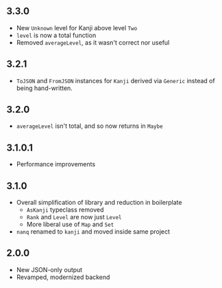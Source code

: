 ## 3.3.0

- New `Unknown` level for Kanji above level `Two`
- `level` is now a total function
- Removed `averageLevel`, as it wasn't correct nor useful

## 3.2.1

- `ToJSON` and `FromJSON` instances for `Kanji` derived via `Generic`
  instead of being hand-written.

## 3.2.0

- `averageLevel` isn't total, and so now returns in `Maybe`

## 3.1.0.1

- Performance improvements

## 3.1.0

- Overall simplification of library and reduction in boilerplate
  - `AsKanji` typeclass removed
  - `Rank` and `Level` are now just `Level`
  - More liberal use of `Map` and `Set`
- `nanq` renamed to `kanji` and moved inside same project

## 2.0.0

- New JSON-only output
- Revamped, modernized backend
